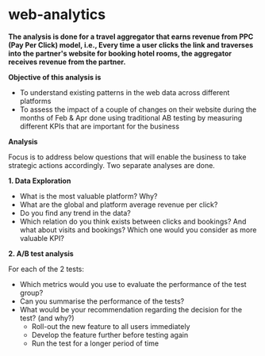 # web-analytics
**The analysis is done for a travel aggregator that earns revenue from PPC (Pay Per Click) model, i.e., Every time a user clicks the link and traverses into the partner's website for booking hotel rooms, the aggregator receives revenue from the partner.**

**Objective of this analysis is**
* To understand existing patterns in the web data across different platforms
* To assess the impact of a couple of changes on their website during the months of Feb & Apr done using traditional AB testing by measuring different KPIs that are important for the business

**Analysis**

Focus is to address below questions that will enable the business to take strategic actions accordingly. Two separate analyses are done.

**1. Data Exploration**

* What is the most valuable platform? Why?
* What are the global and platform average revenue per click?
* Do you find any trend in the data?
* Which relation do you think exists between clicks and bookings? And what about visits and bookings? Which one would you consider as more valuable KPI?

**2. A/B test analysis**

For each of the 2 tests:
* Which metrics would you use to evaluate the performance of the test group?
* Can you summarise the performance of the tests?
* What would be your recommendation regarding the decision for the test? (and why?)
  * Roll-out the new feature to all users immediately
  * Develop the feature further before testing again
  * Run the test for a longer period of time

